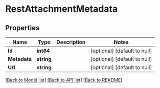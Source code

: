 # RestAttachmentMetadata

## Properties
Name | Type | Description | Notes
------------ | ------------- | ------------- | -------------
**Id** | **int64** |  | [optional] [default to null]
**Metadata** | **string** |  | [optional] [default to null]
**Url** | **string** |  | [optional] [default to null]

[[Back to Model list]](../README.md#documentation-for-models) [[Back to API list]](../README.md#documentation-for-api-endpoints) [[Back to README]](../README.md)

